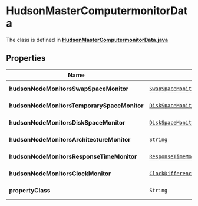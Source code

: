 

# HudsonMasterComputermonitorData

The class is defined in **[HudsonMasterComputermonitorData.java](../../src/main/java/org/openapitools/model/HudsonMasterComputermonitorData.java)**

## Properties

Name | Type | Description | Notes
------------ | ------------- | ------------- | -------------
**hudsonNodeMonitorsSwapSpaceMonitor** | [`SwapSpaceMonitorMemoryUsage2`](SwapSpaceMonitorMemoryUsage2.md) |  |  [optional property]
**hudsonNodeMonitorsTemporarySpaceMonitor** | [`DiskSpaceMonitorDescriptorDiskSpace`](DiskSpaceMonitorDescriptorDiskSpace.md) |  |  [optional property]
**hudsonNodeMonitorsDiskSpaceMonitor** | [`DiskSpaceMonitorDescriptorDiskSpace`](DiskSpaceMonitorDescriptorDiskSpace.md) |  |  [optional property]
**hudsonNodeMonitorsArchitectureMonitor** | `String` |  |  [optional property]
**hudsonNodeMonitorsResponseTimeMonitor** | [`ResponseTimeMonitorData`](ResponseTimeMonitorData.md) |  |  [optional property]
**hudsonNodeMonitorsClockMonitor** | [`ClockDifference`](ClockDifference.md) |  |  [optional property]
**propertyClass** | `String` |  |  [optional property]










